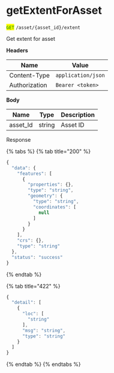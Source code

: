 # getExtentForAsset

<mark style="color:green;">`GET`</mark> `/asset/{asset_id}/extent`

Get extent for asset

**Headers**

| Name          | Value              |
| ------------- | ------------------ |
| Content-Type  | `application/json` |
| Authorization | `Bearer <token>`   |

**Body**

| Name      | Type   | Description |
| --------- | ------ | ----------- |
| asset\_Id | string | Asset ID    |

Response

{% tabs %}
{% tab title="200" %}
```javascript
{
  "data": {
    "features": [
      {
        "properties": {},
        "type": "string",
        "geometry": {
          "type": "string",
          "coordinates": [
            null
          ]
        }
      }
    ],
    "crs": {},
    "type": "string"
  },
  "status": "success"
}
```
{% endtab %}

{% tab title="422" %}
```javascript
{
  "detail": [
    {
      "loc": [
        "string"
      ],
      "msg": "string",
      "type": "string"
    }
  ]
}
```
{% endtab %}
{% endtabs %}
